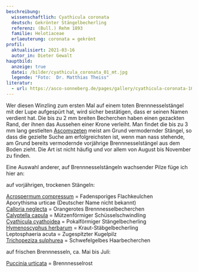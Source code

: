 ```yaml
---
beschreibung:
  wissenschaftlich: Cyathicula coronata
  deutsch: Gekrönter Stängelbecherling
  referenz: (Bull.) Rehm 1893
  familie: Helotiaceae
  erlaeuterung: coronata = gekrönt
profil:
  aktualisiert: 2021-03-16
  autor_in: Dieter Gewalt
hauptbild:
  anzeige: true
  datei: /bilder/cyathicula_coronata_01_mt.jpg
  legende: "Foto:  Dr. Matthias Theiss"
literatur:
  - url: https://asco-sonneberg.de/pages/gallery/cyathicula-coronata-101111-01xs10401.php
---
```

Wer diesen Winzling zum ersten Mal auf einem toten Brennnesselstängel mit der Lupe aufgespürt hat, wird sicher bestätigen, dass er seinen Namen verdient hat. Die bis zu 2 mm breiten Becherchen haben einen gezackten Rand, der ihnen das Aussehen einer Krone verleiht. Man findet die bis zu 3 mm lang gestielten [Ascomyzeten](Ascomyzeten "Glossar") meist am Grund vermodernder Stängel, so dass die gezielte Suche am erfolgreichsten ist, wenn man nass stehende, am Grund bereits vermodernde vorjährige Brennnesselstängel aus dem Boden zieht. Die Art ist nicht häufig und vor allem von August bis November zu finden.

Eine Auswahl anderer, auf Brennnesselstängeln wachsender Pilze füge ich hier an: 

auf vorjährigen, trockenen Stängeln:

[Acrospermum compressum](/pilze/acrospermum-fadensporiges-flachkeulchen)  =  Fadensporiges Flachkeulchen\
Aporythisma urticae  (Deutscher Name nicht bekannt)\
[Calloria neglecta](/pilze/calloria-neglecta-orangerotes-brennnesselbecherchen)  =  Orangerotes Brennnesselbecherchen\
[Calyptella capula](/pilze/calyptella-capula-mützenförmiger-schüsselschwindling)  =  Mützenförmiger Schüsselschwindling\
[Cyathicula cyathoidea](/pilze/cyathicula-cyathoidea-pokalförmiger-stängelbecherling)  =  Pokalförmiger Stängelbecherling\
[Hymenoscyphus herbarum](/pilze/hymenoscyhus-herbarum-kraut-stängelbecherling)  =  Kraut-Stäbgelbecherling\
Leptosphaeria acuta  = Zugespitzter Kugelpilz\
[Trichopeziza sulphurea](/pilze/trichopeziza-sulphurea-schwefelgelbes-haarbecherchen)  =  Schwefelgelbes Haarbecherchen

auf frischen Brennnesseln, ca. Mai bis Juli:

[Puccinia urticata](/pilze/puccinia-urticata-brennnesselrost)  =  Brennnesselrost